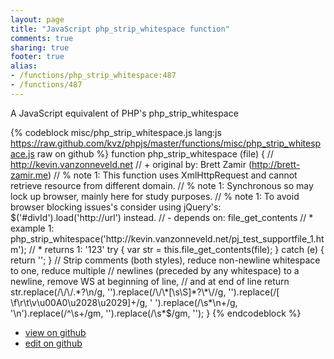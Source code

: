 ```yaml
---
layout: page
title: "JavaScript php_strip_whitespace function"
comments: true
sharing: true
footer: true
alias:
- /functions/php_strip_whitespace:487
- /functions/487
---
```

A JavaScript equivalent of PHP's php_strip_whitespace

{% codeblock misc/php_strip_whitespace.js lang:js https://raw.github.com/kvz/phpjs/master/functions/misc/php_strip_whitespace.js raw on github %}
function php_strip_whitespace (file) {
    // http://kevin.vanzonneveld.net
    // +   original by: Brett Zamir (http://brett-zamir.me)
    // %        note 1: This function uses XmlHttpRequest and cannot retrieve resource from different domain.
    // %        note 1: Synchronous so may lock up browser, mainly here for study purposes.
    // %        note 1: To avoid browser blocking issues's consider using jQuery's: $('#divId').load('http://url') instead.
    // -    depends on: file_get_contents
    // *     example 1: php_strip_whitespace('http://kevin.vanzonneveld.net/pj_test_supportfile_1.htm');
    // *     returns 1: '123'
    try {
        var str = this.file_get_contents(file);
    } catch (e) {
        return '';
    }
    // Strip comments (both styles), reduce non-newline whitespace to one, reduce multiple
    // newlines (preceded by any whitespace) to a newline, remove WS at beginning of line,
    // and at end of line
    return str.replace(/\/\/.*?\n/g, '').replace(/\/\*[\s\S]*?\*\//g, '').replace(/[ \f\r\t\v\u00A0\u2028\u2029]+/g, ' ').replace(/\s*\n+/g, '\n').replace(/^\s+/gm, '').replace(/\s*$/gm, '');
}
{% endcodeblock %}

 - [view on github](https://github.com/kvz/phpjs/blob/master/functions/misc/php_strip_whitespace.js)
 - [edit on github](https://github.com/kvz/phpjs/edit/master/functions/misc/php_strip_whitespace.js)
